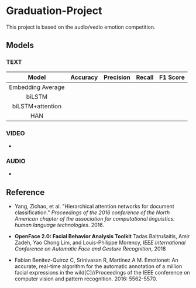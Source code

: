 # Graduation-Project

This project is based on the audio/vedio emotion competition.

## Models

### TEXT

|       Model       | Accuracy | Precision | Recall | F1 Score |
| :---------------: | :------: | :-------: | :----: | :------: |
| Embedding Average |          |           |        |          |
|      biLSTM       |          |           |        |          |
| biLSTM+attention  |          |           |        |          |
|        HAN        |          |           |        |          |

### VIDEO

- 

### AUDIO

- 

## Reference

* Yang, Zichao, et al. "Hierarchical attention networks for document classification." *Proceedings of the 2016 conference of the North American chapter of the association for computational linguistics: human language technologies*. 2016.

* **OpenFace 2.0: Facial Behavior Analysis Toolkit** Tadas Baltrušaitis, Amir Zadeh, Yao Chong Lim, and Louis-Philippe Morency, *IEEE International Conference on Automatic Face and Gesture Recognition*, 2018

* Fabian Benitez-Quiroz C, Srinivasan R, Martinez A M. Emotionet: An accurate, real-time algorithm for the automatic annotation of a million facial expressions in the wild[C]//Proceedings of the IEEE conference on computer vision and pattern recognition. 2016: 5562-5570.



